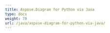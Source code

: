 ```yaml
---
title: Aspose.Diagram for Python via Java
type: docs
weight: 70
url: /java/aspose-diagram-for-python-via-java/
---
```



